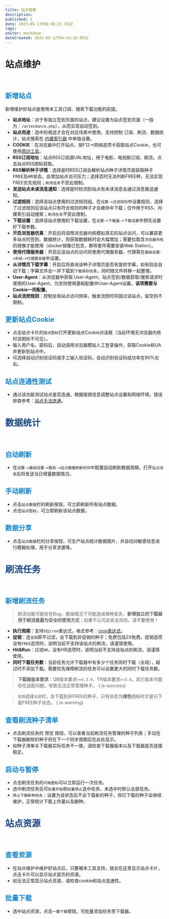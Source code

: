 ```yaml
---
title: 站点管理
description: 
published: 1
date: 2023-05-13T08:38:25.762Z
tags: 
editor: markdown
dateCreated: 2023-05-12T04:43:16.955Z
---
```


# 站点维护
<br>

## <font color=#1786D0>新增站点</font>

新增维护好站点是使用本工具订阅、搜索下载功能的前提。
- **站点地址**：对于有独立签到页面的站点，建议设置为站点签到页面（一般为：`/attendance.php`），从而实现自动签到。
- **站点用途**：选中的用途才会在对应场景中使用，支持控制 <kbd>订阅</kbd>、<kbd>刷流</kbd>、<kbd>数据统计</kbd>，<kbd>站点搜索</kbd>在 [内建索引器](/索引器#内建索引器) 中单独设置。
- **COOKIE**：在浏览器中打开站点，按F12->网络选项卡获取站点Cookie，也可使用[周边工具](/周边工具)。
- **RSS订阅地址**：站点RSS订阅源URL地址，用于电影、电视剧订阅、刷流，点击站点RSS图标获取。
- **RSS解析种子详情**：选择<kbd>是</kbd>时RSS订阅会解析站点种子详情页面获取种子<kbd>FREE</kbd>及<kbd>HR</kbd>状态，会增加站点访问压力；选择<kbd>否</kbd>时无法判断FREE种，无法实现FREE优先规则；`刷流任务`不受此限制。
- **发送站点未读消息通知**：选择是时检测到站点有未读消息会通过消息推送通知。
- **过滤规则**：选择该站点使用的过滤规则组，在`设置->过滤规则`中设置规则，选择了过滤规则后该站点只有符合规则的种子才会被命中下载；仅作用于RSS、内建索引自动搜索；`刷流任务`不受此限制。
- **下载设置**：选择该站点使用的下载设置，在`设置->下载器->下载设置`中预先设置好下载参数。
- **开启浏览器仿真**：开启后将调用浏览器内核模拟真实的站点访问，可以兼容更多站点的签到、数据统计，但获取数据耗时会大幅增加；需要拉取含`浏览器内核`的镜像才能使用（docker镜像已包含，群晖套件需要安装Web Station）。
- **使用代理服务器**：开启后该站点的访问将使用代理服务器，代理需在`基础设置->系统->代理服务器`中设置。
- **从详情页下载字幕**：开启后将查询该种子详情页是否有提供字幕，如有则会自动下载；字幕文件会一并下载到`下载保存目录`，同时随文件转移一起整理。
- **User-Agent**：从浏览器中获取 User-Agent，站点签到/数据获取/搜索请求时使用的User-Agent，为空则使用基础配置中User-Agent设置。**该项需要与Cookie一同配置**。
- **站点流控规则**：控制全局站点访问频率，触发流控时将跳过该站点，留空则不限制。

## <font color=#1786D0>更新站点Cookie</font>

- 点击站点卡片的`圆点图标`打开更新站点Cookie对话框（当前环境无浏览器内核时该图标不可见）。
- 输入用户名、密码后，自动调用浏览器模拟人工登录操作，获取Cookie和UA并更新到站点中。
- 可选择自动识别验证码或手工输入验证码，自动识别验证码成功率在90%左右。

## <font color=#1786D0>站点连通性测试</font>

- 通过该功能测试站点是否连通，根据报错信息调整站点设置和网络环境，错误排查参考：[站点无法连通](/常见问题#站点无法连通)。

# <font color=#184785>数据统计</font>
<br>

## <font color=#1786D0>自动刷新</font>

- 在`设置->基础设置->服务->站点数据刷新时间`中配置自动刷新数据周期，打开`站点消息`后将发送当日增量数据情况。

## <font color=#1786D0>手动刷新</font>

- 点击`站点数据`栏的刷新按钮，可立即刷新所有站点数据。
- 点击`站点图标`，可立即刷新该站点数据。

## <font color=#1786D0>数据分享</font>

- 点击`站点数据`栏的分享按钮，可生产站点统计数据图片，并自动对敏感信息进行模糊处理，用于分享求邀等。

# <font color=#184785>刷流任务</font>
<br>

## <font color=#1786D0>新增刷流任务</font>

> 刷流功能可能存在Bug，极端情况下可能造成保种丢失，**新增独立的下载器用于刷流是最为安全的使用方式**；如果不认可此安全风险，请不要使用！

- **执行周期**：支持`5位cron`表达式，格式参考：[cron表达式](/名词解释#cron表达式)。
- **促销**：选`全部`即不过滤，会下载到非促销的种子；免费包括2X免费。促销选项没有`FREE`选项时，说明当前不支持该站点的刷流，请谨慎使用。
- **Hit&Run**：过滤`HR`，没有HR选项时，说明当前不支持该站点的刷流，请谨慎使用。
- **同时下载任务数**：当前任务允许下载器中有多少个任务同时下载（全局），超过时不添加下载。需要优先保障刷流的任务可以设置更大的同时下载任务数。

> **下载器版本要求**：QB版本要求`>=4.3.9`，TR版本要求`>=3.0`，其它版本可能存在适配问题，导致无法正常管理种子。
{.is-success}

> `促销`选择`全部`时，会下载到非FREE的种子，只有状态为**绿色**图标时才是只下载FREE种子状态。
{.is-warning}

## <font color=#1786D0>查看刷流种子清单</font>

- 点击刷流任务的 <kbd>预览</kbd> 按钮，可以查看当前刷流任务管理的种子列表；手动在下载器删除的种子将在下一个同步周期后在此处显示。
- 如种子清单与下载器实际任务不一致，请检查下载器版本以及下载器是否连接稳定。

## <font color=#1786D0>启动与暂停</font>

- 点击刷流任务的`闪电图标`可以立即运行一次任务。
- 选中刷流任务后可`批量开始`和`批量停止`选中任务，未选中时默认全部任务。
- `停止下载新种状态`：设置为该状态后不会下载新的种子，但已下载的种子会继续维护，正常统计下载上传量以及删种。

# <font color=#184785>站点资源</font>
<br>

## <font color=#1786D0>查看资源</font>

- 在站点维护中维护好站点后，只要被本工具支持，就会在这里显示站点卡片，点击卡片可以显示站点首页的资源。
- 如无法正常显示站点资源，请检查cookie和站点连通性。

## <font color=#1786D0>批量下载</font>

- 选中站点资源，点击`一键下载`按钮，可批量添加任务至下载器。